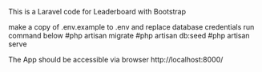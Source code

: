 <p>This is a Laravel code for Leaderboard with Bootstrap</p>


make a copy of .env.example to .env and replace database credentials
run command below
#php artisan migrate
#php artisan db:seed
#php artisan serve

The App should be accessible via browser http://localhost:8000/